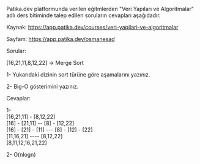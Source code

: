 Patika.dev platformunda verilen eğitmlerden "Veri Yapıları ve Algoritmalar" adlı ders bitiminde talep edilen soruların cevapları aşağıdadır.

Kaynak: https://app.patika.dev/courses/veri-yapilari-ve-algoritmalar

Sayfam: https://app.patika.dev/osmanesad


Sorular:

[16,21,11,8,12,22] -> Merge Sort

1- Yukarıdaki dizinin sort türüne göre aşamalarını yazınız.

2- Big-O gösterimini yazınız.

Cevaplar:

1- <br>
   [16,21,11] - [8,12,22]<br>
   [16] - [21,11] -- [8] - [12,22]<br>
   [16] - [21] - [11] --- [8] - [12] - [22]<br>
   [11,16,21] ---- [8,12,22]<br>
   [8,11,12,16,21,22]

2- O(nlogn)